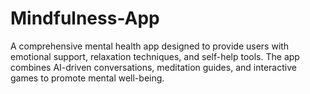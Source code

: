 # Mindfulness-App
A comprehensive mental health app designed to provide users with emotional support, relaxation techniques, and self-help tools. The app combines AI-driven conversations, meditation guides, and interactive games to promote mental well-being.
